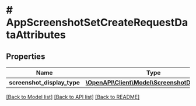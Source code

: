 # # AppScreenshotSetCreateRequestDataAttributes

## Properties

Name | Type | Description | Notes
------------ | ------------- | ------------- | -------------
**screenshot_display_type** | [**\OpenAPI\Client\Model\ScreenshotDisplayType**](ScreenshotDisplayType.md) |  | 

[[Back to Model list]](../../README.md#documentation-for-models) [[Back to API list]](../../README.md#documentation-for-api-endpoints) [[Back to README]](../../README.md)


